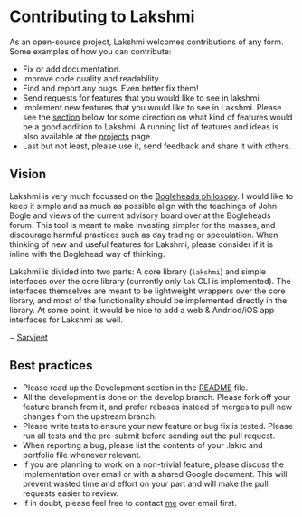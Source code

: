 # Contributing to Lakshmi

As an open-source project, Lakshmi welcomes contributions of any form.
Some examples of how you can contribute:

- Fix or add documentation.
- Improve code quality and readability.
- Find and report any bugs. Even better fix them!
- Send requests for features that you would like to see in lakshmi.
- Implement new features that you would like to see in Lakshmi. Please see
the [section](#vision) below for some direction on what kind of features
would be a good addition to Lakshmi. A running list of features and ideas is
also available at the [projects](https://github.com/sarvjeets/lakshmi/projects)
page.
- Last but not least, please use it, send feedback and share it with others.

## Vision

Lakshmi is very much focussed on the
[Bogleheads philosopy](https://www.bogleheads.org/wiki/Bogleheads%C2%AE_investment_philosophy).
I would like to keep it simple and as much as possible align with
the teachings of John Bogle and views of the current advisory board over at the
Bogleheads forum. This tool is meant to make investing simpler for the
masses, and discourage harmful practices such as day trading
or speculatiion. When thinking of new and useful features for Lakshmi,
please consider if it is inline with the Boglehead way of thinking.

Lakshmi is divided into two parts: A core library (`lakshmi`) and simple
interfaces over the core library (currently only `lak` CLI is implemented).
The interfaces themselves are meant to be lightweight wrappers over the core
library, and most of the functionality should be implemented
directly in the library. At some point, it would be nice to add a web &
Andriod/iOS app interfaces for Lakshmi as well.

&minus; [Sarvjeet](https://github.com/sarvjeets)

## Best practices
- Please read up the Development section in the [README](./README.md) file.
- All the development is done on the develop branch. Please fork off your
feature branch from it, and prefer rebases instead of merges to pull new
changes from the upstream branch.
- Please write tests to ensure your new feature or bug fix is tested. Please
run all tests and the pre-submit before sending out the pull request.
- When reporting a bug, please list the contents of your .lakrc and portfolio
file whenever relevant.
- If you are planning to work on a non-trivial feature, please discuss
the implementation over email or with a shared Google document. This will
prevent wasted time and effort on your part and will make the pull requests
easier to review.
- If in doubt, please feel free to contact [me](https://github.com/sarvjeets)
over email first.
